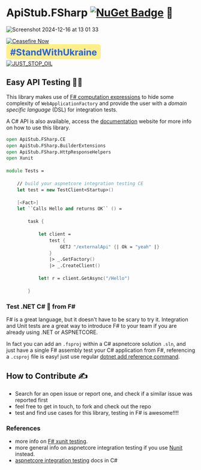 # ApiStub.FSharp [![NuGet Badge](https://img.shields.io/nuget/v/ApiStub.FSharp)](https://www.nuget.org/packages/ApiStub.FSharp) 🦔

<img width="331" alt="Screenshot 2024-12-16 at 13 01 33" src="https://github.com/user-attachments/assets/5095d6cb-63bb-4644-836f-99b5355870fe" />


[![Ceasefire Now](https://badge.techforpalestine.org/ceasefire-now)](https://techforpalestine.org/learn-more)  
[![Stand With Ukraine](https://raw.githubusercontent.com/vshymanskyy/StandWithUkraine/main/badges/StandWithUkraine.svg)](https://stand-with-ukraine.pp.ua)  
<a href='https://juststopoil.org/' target="_blank"><img alt='JUST_STOP_OIL' src='https://img.shields.io/badge/Just_STOP OIL-100000?style=plastic&logo=JUST_STOP_OIL&logoColor=white&labelColor=FFA600&color=000000'/></a>  

## Easy API Testing 🧞‍♀️

This library makes use of [F# computation expressions](https://learn.microsoft.com/en-us/dotnet/fsharp/language-reference/computation-expressions) to hide some complexity of `WebApplicationFactory` and provide the user with a *domain specific language* (DSL) for integration tests. 

A C# API is also available, access the [documentation](/docs/index.md) website for more info on how to use this library.  

```fsharp
open ApiStub.FSharp.CE
open ApiStub.FSharp.BuilderExtensions
open ApiStub.FSharp.HttpResponseHelpers
open Xunit

module Tests =

    // build your aspnetcore integration testing CE
    let test = new TestClient<Startup>()

    [<Fact>]
    let ``Calls Hello and returns OK`` () =

        task {

            let client = 
                test { 
                    GETJ "/externalApi" {| Ok = "yeah" |}
                }
                |> _.GetFactory()
                |> _.CreateClient()

            let! r = client.GetAsync("/Hello")

        }
```

### Test .NET C# 🤝 from F#

F# is a great language, but it doesn't have to be scary to try it. Integration and Unit tests are a great way to introduce F# to your team if you are already using .NET or ASPNETCORE. 

In fact you can add an `.fsproj` within a C# aspnetcore solution `.sln`, and just have a single F# assembly test your C# application from F#, referencing a `.csproj` file is easy! just use regular [dotnet add reference command](https://learn.microsoft.com/bs-latn-ba/dotnet/core/tools/dotnet-add-reference).

## How to Contribute ✍️

* Search for an open issue or report one, and check if a similar issue was reported first
* feel free to get in touch, to fork and check out the repo
* test and find use cases for this library, testing in F# is awesome!!!!

### References

* more info on [F# xunit testing](https://learn.microsoft.com/en-us/dotnet/core/testing/unit-testing-fsharp-with-dotnet-test).
* more general info on aspnetcore integration testing if you use [Nunit](https://learn.microsoft.com/en-us/dotnet/core/testing/unit-testing-fsharp-with-nunit) instead.
* [aspnetcore integration testing](https://learn.microsoft.com/en-us/aspnet/core/test/integration-tests?view=aspnetcore-7.0) docs in C#

